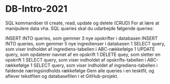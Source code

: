 # DB-Intro-2021

SQL kommandoer til create, read, update og delete (CRUD)
For at lære at manipulere data vha. SQL queries skal du udarbejde følgende queries:

INSERT INTO queries, som gemmer 3 nye opskrifter i databasen
INSERT INTO queries, som gemmer 5 nye ingredienser i databasen
1 SELECT query, som viser indholdet af ingrediens-tabellen i ABC-rækkefølge
1 UPDATE query, som opdaterer navnet af en opskrift
1 DELETE quey, som sletter en opskrift
1 SELECT query, som viser indholdet af opskrifts-tabellen i ABC-rækkefølge
1 SELECT query, som viser indholdet af ingrediens-tabellen i faldende næringsindholds rækkefølge
Gem alle queries i en tesktfil, og aflever tekstfilen og databasefilen i et GitHub-projekt. 
